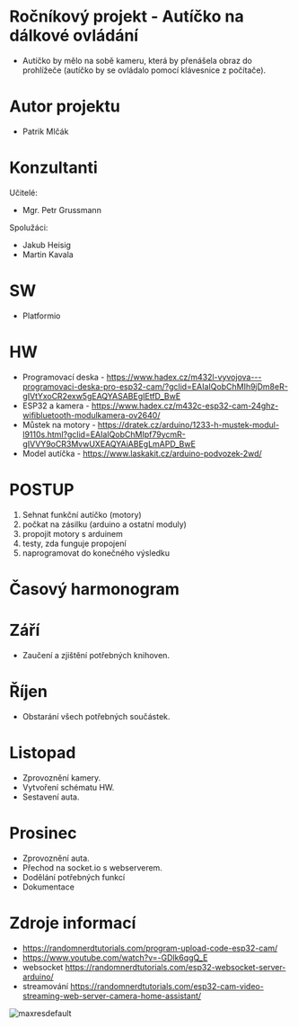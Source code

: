 # Ročníkový projekt - Autíčko na dálkové ovládání
- Autíčko by mělo na sobě kameru, která by přenášela obraz do prohlížeče (autíčko by se ovládalo pomocí klávesnice z počítače).


# Autor projektu

- Patrik Mlčák


# Konzultanti

Učitelé:
- Mgr. Petr Grussmann

Spolužáci:
- Jakub Heisig
- Martin Kavala


# SW  
- Platformio


# HW
- Programovací deska - https://www.hadex.cz/m432l-vyvojova---programovaci-deska-pro-esp32-cam/?gclid=EAIaIQobChMIh9jDm8eR-gIVtYxoCR2exw5gEAQYASABEgIEtfD_BwE  
- ESP32 a kamera - https://www.hadex.cz/m432c-esp32-cam-24ghz-wifibluetooth-modulkamera-ov2640/  
- Můstek na motory - https://dratek.cz/arduino/1233-h-mustek-modul-l9110s.html?gclid=EAIaIQobChMIpf79ycmR-gIVVY9oCR3MvwUXEAQYAiABEgLmAPD_BwE  
- Model autíčka - https://www.laskakit.cz/arduino-podvozek-2wd/  


# POSTUP
1. Sehnat funkční autíčko (motory)
2. počkat na zásilku (arduino a ostatní moduly)
3. propojit motory s arduinem
4. testy, zda funguje propojení
5. naprogramovat do konečného výsledku


# Časový harmonogram

# Září
- Zaučení a zjištění potřebných knihoven.

# Říjen
- Obstarání všech potřebných součástek.

# Listopad
- Zprovoznění kamery.
- Vytvoření schématu HW.
- Sestavení auta.

# Prosinec
- Zprovoznění auta.
- Přechod na socket.io s webserverem.
- Dodělání potřebných funkcí
- Dokumentace


# Zdroje informací
- https://randomnerdtutorials.com/program-upload-code-esp32-cam/
- https://www.youtube.com/watch?v=-GDlk6qgQ_E
- websocket https://randomnerdtutorials.com/esp32-websocket-server-arduino/
- streamování https://randomnerdtutorials.com/esp32-cam-video-streaming-web-server-camera-home-assistant/


![maxresdefault](https://user-images.githubusercontent.com/66717846/195072284-42560d5e-8189-4bd0-be5f-18f21b6e6835.jpg)
